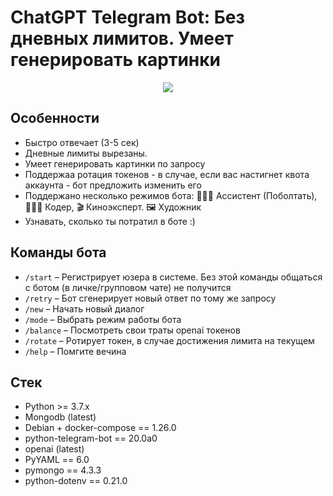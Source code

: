# ChatGPT Telegram Bot: Без дневных лимитов. Умеет генерировать картинки
<p align="center">
<a href="https://t.me/tipo_chatgpt_bot" alt="Run Telegram Bot shield"><img src="https://img.shields.io/badge/RUN-Telegram%20Bot-blue" /></a>
</p>

## Особенности
- Быстро отвечает (3-5 сек)
- Дневные лимиты вырезаны.
- Умеет генерировать картинки по запросу
- Поддержаа ротация токенов - в случае, если вас настигнет квота аккаунта - бот предложить изменить его
- Поддержано несколько режимов бота: 👩🏼‍🎓 Ассистент (Поболтать), 👩🏼‍💻 Кодер, 🎬 Киноэксперт. 🖼️ Художник
- Узнавать, сколько ты потратил в боте  :)

## Команды бота
- `/start` – Регистрирует юзера в системе. Без этой команды общаться с ботом (в личке/групповом чате) не получится
- `/retry` – Бот сгенерирует новый ответ по тому же запросу
- `/new` – Начать новый диалог
- `/mode` – Выбрать режим работы бота
- `/balance` – Посмотреть свои траты openai токенов
- `/rotate` – Ротирует токен, в случае достижения лимита на текущем
- `/help` – Помгите вечина

## Стек
- Python >= 3.7.x
- Mongodb (latest)
- Debian + docker-compose == 1.26.0
- python-telegram-bot == 20.0a0
- openai (latest)
- PyYAML == 6.0
- pymongo == 4.3.3
- python-dotenv == 0.21.0